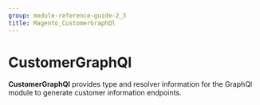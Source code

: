 ```yaml
---
group: module-reference-guide-2_3
title: Magento_CustomerGraphQl
---
```


# CustomerGraphQl

**CustomerGraphQl** provides type and resolver information for the GraphQl module
to generate customer information endpoints.



